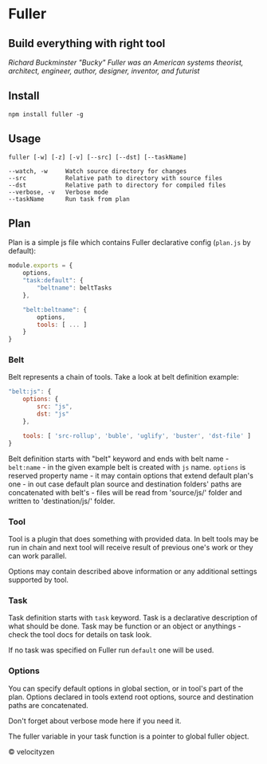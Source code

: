 # Fuller

## Build everything with right tool

_Richard Buckminster "Bucky" Fuller was an American systems theorist, architect, engineer, author, designer, inventor, and futurist_

## Install

    npm install fuller -g

## Usage

    fuller [-w] [-z] [-v] [--src] [--dst] [--taskName]

```
--watch, -w     Watch source directory for changes
--src           Relative path to directory with source files
--dst           Relative path to directory for compiled files
--verbose, -v   Verbose mode
--taskName      Run task from plan
```

## Plan

Plan is a simple js file which contains Fuller declarative config (`plan.js` by default):

```js
module.exports = {
    options,
    "task:default": {
        "beltname": beltTasks
    },

    "belt:beltname": {
        options,
        tools: [ ... ]
    }
}
```

### Belt
Belt represents a chain of tools. Take a look at belt definition example:

```js
"belt:js": {
    options: {
        src: "js",
        dst: "js"
    },

    tools: [ 'src-rollup', 'buble', 'uglify', 'buster', 'dst-file' ]
}
```

Belt definition starts with "belt" keyword and ends with belt name - `belt:name` - in the given example belt is created with `js` name.
`options` is reserved property name - it may contain options that extend default plan's one - in out case default plan source and destination folders' paths are concatenated with belt's - files will be read from 'source/js/' folder and written to 'destination/js/' folder.

### Tool
Tool is a plugin that does something with provided data. In belt tools may be run in chain and next tool will receive result of previous one's work or they can work parallel.

Options may contain described above information or any additional settings supported by tool.

### Task
Task definition starts with `task` keyword. Task is a declarative description of what should be done. Task may be function or an object or anythings - check the tool docs for details on task look.

If no task was specified on Fuller run `default` one will be used.

### Options ###
You can specify default options in global section, or in tool's part of the plan. Options declared in tools extend root options, source and destination paths are concatenated.

Don't forget about verbose mode here if you need it.

The fuller variable in your task function is a pointer to global fuller object.

© velocityzen
